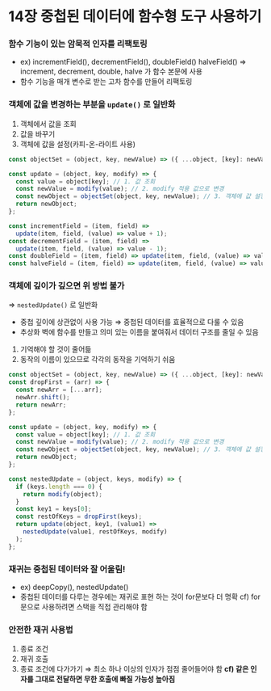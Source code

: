 # 14장 중첩된 데이터에 함수형 도구 사용하기

### 함수 기능이 있는 암묵적 인자를 리팩토링

- ex) incrementField(), decrementField(), doubleField() halveField()
  ⇒ increment, decrement, double, halve 가 함수 본문에 사용
- 함수 기능을 매개 변수로 받는 고차 함수를 만들어 리팩토링

### 객체에 값을 변경하는 부분을 `update()` 로 일반화

1. 객체에서 값을 조회
2. 값을 바꾸기
3. 객체에 값을 설정(카피-온-라이트 사용)

```jsx
const objectSet = (object, key, newValue) => ({ ...object, [key]: newValue });

const update = (object, key, modify) => {
  const value = object[key]; // 1. 값 조회
  const newValue = modify(value); // 2. modify 적용 값으로 변경
  const newObject = objectSet(object, key, newValue); // 3. 객체에 값 설정 (카피-온-라이트)
  return newObject;
};

const incrementField = (item, field) =>
  update(item, field, (value) => value + 1);
const decrementField = (item, field) =>
  update(item, field, (value) => value - 1);
const doubleField = (item, field) => update(item, field, (value) => value * 2);
const halveField = (item, field) => update(item, field, (value) => value / 2);
```

### 객체에 깊이가 깊으면 위 방법 불가

⇒ `nestedUpdate()` 로 일반화

- 중첩 깊이에 상관없이 사용 가능
  ⇒ 중첩된 데이터를 효율적으로 다룰 수 있음
- 추상화 벽에 함수를 만들고 의미 있는 이름을 붙여줘서 데이터 구조를 줄일 수 있음

1. 기억해야 할 것이 줄어듦
2. 동작의 이름이 있으므로 각각의 동작을 기억하기 쉬움

```jsx
const objectSet = (object, key, newValue) => ({ ...object, [key]: newValue });
const dropFirst = (arr) => {
  const newArr = [...arr];
  newArr.shift();
  return newArr;
};

const update = (object, key, modify) => {
  const value = object[key]; // 1. 값 조회
  const newValue = modify(value); // 2. modify 적용 값으로 변경
  const newObject = objectSet(object, key, newValue); // 3. 객체에 값 설정 (카피-온-라이트)
  return newObject;
};

const nestedUpdate = (object, keys, modify) => {
  if (keys.length === 0) {
    return modify(object);
  }
  const key1 = keys[0];
  const restOfKeys = dropFirst(keys);
  return update(object, key1, (value1) =>
    nestedUpdate(value1, restOfKeys, modify)
  );
};
```

### 재귀는 중첩된 데이터와 잘 어울림!

- ex) deepCopy(), nestedUpdate()
- 중첩된 데이터를 다루는 경우에는 재귀로 표현 하는 것이 for문보다 더 명확
  cf) for문으로 사용하려면 스택을 직접 관리해야 함

### 안전한 재귀 사용법

1. 종료 조건
2. 재귀 호출
3. 종료 조건에 다가가기
   ⇒ 최소 하나 이상의 인자가 점점 줄어들어야 함
   **cf) 같은 인자를 그대로 전달하면 무한 호출에 빠질 가능성 높아짐**
